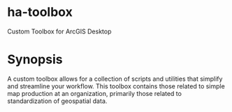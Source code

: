 # ha-toolbox
Custom Toolbox for ArcGIS Desktop

# Synopsis
A custom toolbox allows for a collection of scripts and utilities that simplify and streamline your workflow. This toolbox contains those related to simple map production at an organization, primarily those related to standardization of geospatial data. 
